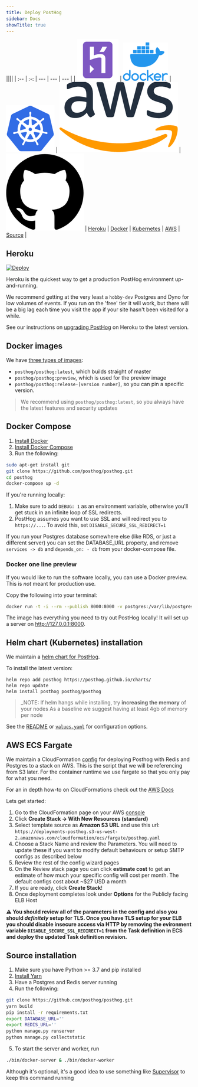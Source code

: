 ```yaml
---
title: Deploy PostHog
sidebar: Docs
showTitle: true
---
```


||||
| :-- | :-: | --- | --- | --- |
| [![](../../src/images/install-heroku.png)](/docs/deployment/deploy-heroku) | [![](../../src/images/install-docker.png)](/docs/deployment/deploy-docker) | [![](../../src/images/install-kubernetes.png)](/docs/deployment/deploy-kubernetes) | [![](../../src/images/install-aws.png)](/docs/deployment/deploy-aws) | [![](../../src/images/community-github.png)](/docs/deployment/deploy-source)
| <a href="#heroku" class="middle">Heroku</a> | <a href="#docker-compose" class="middle">Docker</a> | <a href="#helm-chart-kubernetes-installation" class="middle">Kubernetes</a> | <a href="#aws-ecs-fargate" class="middle">AWS</a> | <a href="#source-installation" class="middle">Source</a> |

## Heroku

[![Deploy](https://www.herokucdn.com/deploy/button.svg)](https://heroku.com/deploy?template=https://github.com/posthog/posthog)

Heroku is the quickest way to get a production PostHog environment up-and-running.

We recommend getting at the very least a `hobby-dev` Postgres and Dyno for low volumes of events. If you run on the 'free' tier it will work, but there will be a big lag each time you visit the app if your site hasn't been visited for a while.

See our instructions on [upgrading PostHog](/docs/deployment/upgrading-posthog) on Heroku to the latest version.

## Docker images

We have [three types of images](https://hub.docker.com/r/posthog/posthog):

- `posthog/posthog:latest`, which builds straight of master
- `posthog/posthog:preview`, which is used for the preview image
- `posthog/posthog:release-[version number]`, so you can pin a specific version.

> We recommend using `posthog/posthog:latest`, so you always have the latest features and security updates

## Docker Compose

1. [Install Docker](https://docs.docker.com/installation/ubuntulinux/)
2. [Install Docker Compose](https://docs.docker.com/compose/install/)
3. Run the following:

```bash
sudo apt-get install git
git clone https://github.com/posthog/posthog.git
cd posthog
docker-compose up -d
```

If you're running locally:

1. Make sure to add `DEBUG: 1` as an environment variable, otherwise you'll get stuck in an infinite loop of SSL redirects.
1. PostHog assumes you want to use SSL and will redirect you to `https://...`. To avoid this, set `DISABLE_SECURE_SSL_REDIRECT=1`

If you run your Postgres database somewhere else (like RDS, or just a different server) you can set the DATABASE_URL property, and remove `services -> db` and `depends_on: - db` from your docker-compose file.

### Docker one line preview

If you would like to run the software locally, you can use a Docker preview. This is _not_ meant for production use.

Copy the following into your terminal:

```bash
docker run -t -i --rm --publish 8000:8000 -v postgres:/var/lib/postgresql posthog/posthog:preview
```

The image has everything you need to try out PostHog locally! It will set up a server on http://127.0.0.1:8000.

## Helm chart (Kubernetes) installation

We maintain a [helm chart for PostHog](https://github.com/PostHog/charts/tree/master/charts/posthog).

To install the latest version:

```shell script
helm repo add posthog https://posthog.github.io/charts/
helm repo update
helm install posthog posthog/posthog
```

> _NOTE: If helm hangs while installing, try **increasing the memory** of your nodes
> As a baseline we suggest having at least 4gb of memory per node

See the [README](https://github.com/PostHog/charts/blob/master/charts/posthog/README.md) or
[`values.yaml`](https://github.com/PostHog/charts/blob/master/charts/posthog/values.yaml)
for configuration options.

## AWS ECS Fargate

We maintain a CloudFormation [config](https://github.com/PostHog/deployment/blob/master/aws/cloudformation/ecs/posthog.yaml) for deploying Posthog with Redis and Postgres to a stack on AWS. This is the script that we will be referencing from S3 later. For the container runtime we use fargate so that you only pay for what you need.

For an in depth how-to on CloudFormations check out the [AWS Docs](https://docs.aws.amazon.com/AWSCloudFormation/latest/UserGuide/GettingStarted.Walkthrough.html)

Lets get started:

1. Go to the CloudFormation page on your AWS [console](https://console.aws.amazon.com/cloudformation/)
1. Click **Create Stack -> With New Resources (standard)**
1. Select template source as **Amazon S3 URL** and use this url: `https://deployments-posthog.s3-us-west-2.amazonaws.com/cloudformation/ecs/fargate/posthog.yaml`
1. Choose a Stack Name and review the Parameters. You will need to update these if you want to modify default behaviours or setup SMTP configs as described below
1. Review the rest of the config wizard pages
1. On the Review stack page you can click **estimate cost** to get an estimate of how much your specific config will cost per month. The default configs cost about ~\$27 USD a month
1. If you are ready, click **Create Stack**!
1. Once deployment completes look under **Options** for the Publicly facing ELB Host

**⚠️ You should review all of the parameters in the config and also you should _definitely_ setup for TLS. Once you have TLS setup for your ELB you should disable insecure access via HTTP by removing the evironment variable `DISABLE_SECURE_SSL_REDIRECT=1` from the Task definition in ECS and deploy the updated Task definition revision.**

## Source installation

1. Make sure you have Python >= 3.7 and pip installed
2. [Install Yarn](https://classic.yarnpkg.com/en/docs/install/#mac-stable)
3. Have a Postgres and Redis server running
4. Run the following:

```bash
git clone https://github.com/posthog/posthog.git
yarn build
pip install -r requirements.txt
export DATABASE_URL=''
export REDIS_URL=''
python manage.py runserver
python manage.py collectstatic
```

5. To start the server and worker, run

```bash
./bin/docker-server & ./bin/docker-worker
```

Although it's optional, it's a good idea to use something like [Supervisor](https://github.com/Supervisor/supervisor) to keep this command running

